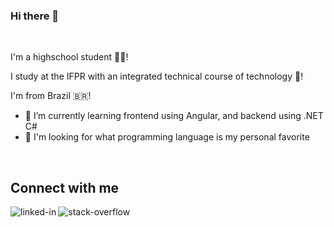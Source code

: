 ### Hi there 👋
<br>

I'm a highschool student 👨‍🎓!
<br>

I study at the IFPR with an integrated technical course of technology 🏫!
<br>

I'm from Brazil 🇧🇷!
<br>

- 🌱 I’m currently learning frontend using Angular, and backend using .NET C#
- 🤔 I'm looking for what programming language is my personal favorite
<br>

## Connect with me
[<img align="left" alt="linked-in" src="https://img.shields.io/badge/linkedin-%230077B5.svg?&style=for-the-badge&logo=linkedin&logoColor=white" />](https://www.linkedin.com/in/ruliam-dos-santos-de-oliveira-893883211/)
[<img align="left" alt="stack-overflow" src="https://img.shields.io/badge/stack%20overflow-FE7A16?logo=stack-overflow&logoColor=white&style=for-the-badge" />](https://stackoverflow.com/users/15897207/odisby)
<br>
<br>
